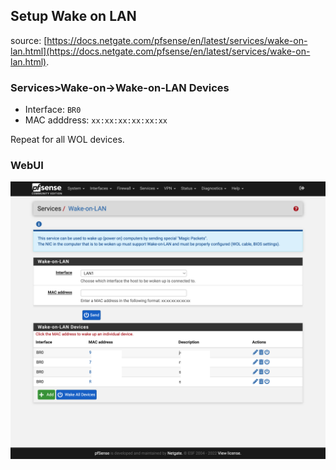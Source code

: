 ## Setup Wake on LAN

source: [https://docs.netgate.com/pfsense/en/latest/services/wake-on-lan.html](https://docs.netgate.com/pfsense/en/latest/services/wake-on-lan.html).  

### Services>Wake-on->Wake-on-LAN Devices
* Interface: ``BR0``
* MAC adddress: ``xx:xx:xx:xx:xx:xx``

Repeat for all WOL devices.  

### WebUI

![alt text](wol.jpg "wol")
